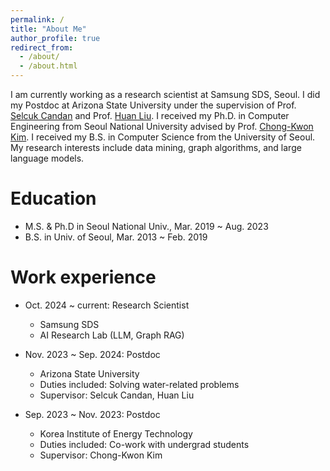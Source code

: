 ```yaml
---
permalink: /
title: "About Me"
author_profile: true
redirect_from: 
  - /about/
  - /about.html
---
```


I am currently working as a research scientist at Samsung SDS, Seoul. I did my Postdoc at Arizona State University under the supervision of Prof. [Selcuk Candan](https://search.asu.edu/profile/20861) and Prof. [Huan Liu](https://www.public.asu.edu/~huanliu/). I received my Ph.D. in Computer Engineering from Seoul National University advised by Prof. [Chong-Kwon Kim](https://scholar.google.com/citations?user=KRykCKkAAAAJ&hl=en). I received my B.S. in Computer Science from the University of Seoul. My research interests include data mining, graph algorithms, and large language models.


Education
======
* M.S. & Ph.D in Seoul National Univ., Mar. 2019 ~ Aug. 2023
* B.S. in Univ. of Seoul, Mar. 2013 ~ Feb. 2019

Work experience
======
* Oct. 2024 ~ current: Research Scientist
  * Samsung SDS
  * AI Research Lab (LLM, Graph RAG)

* Nov. 2023 ~ Sep. 2024: Postdoc
  * Arizona State University
  * Duties included: Solving water-related problems
  * Supervisor: Selcuk Candan, Huan Liu

* Sep. 2023 ~ Nov. 2023: Postdoc
  * Korea Institute of Energy Technology
  * Duties included: Co-work with undergrad students
  * Supervisor: Chong-Kwon Kim
